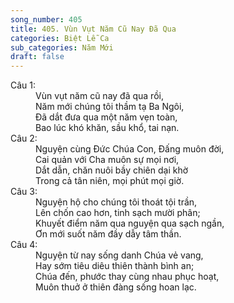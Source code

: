 ```yaml
---
song_number: 405
title: 405. Vùn Vụt Năm Cũ Nay Đã Qua
categories: Biệt Lễ Ca
sub_categories: Năm Mới
draft: false
---
```

<dl><dt>Câu 1:</dt><dd data-verse="1">Vùn vụt năm cũ nay đã qua rồi, <br/>Năm mới chúng tôi thầm tạ Ba Ngôi, <br/>Đã dắt đưa qua một năm vẹn toàn, <br/>Bao lúc khó khăn, sầu khổ, tai nạn. </dd><dt>Câu 2:</dt><dd data-verse="2">Nguyện cùng Đức Chúa Con, Đấng muôn đời, <br/>Cai quản với Cha muôn sự mọi nơi, <br/>Dắt dẫn, chăn nuôi bầy chiên dại khờ <br/>Trong cả tân niên, mọi phút mọi giờ. </dd><dt>Câu 3:</dt><dd data-verse="3">Nguyện hộ cho chúng tôi thoát tội trần, <br/>Lên chốn cao hơn, tinh sạch mười phân; <br/>Khuyết điểm năm qua nguyện qua sạch ngần, <br/>Ơn mới suốt năm đầy dẫy tâm thần. </dd><dt>Câu 4:</dt><dd data-verse="4">Nguyện từ nay sống danh Chúa vẻ vang, <br/>Hay sớm tiêu diêu thiên thành bình an; <br/>Chúa đến, phước thay cùng nhau phục hoạt, <br/>Muôn thuở ở thiên đàng sống hoan lạc. </dd></dl>